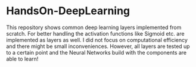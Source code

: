 # HandsOn-DeepLearning

This repository shows common deep learning layers implemented from scratch. For better handling the activation functions like Sigmoid etc. are implemented as layers as well. I did not focus on computational efficiency and there might be small inconveniences. However, all layers are tested up to a certain point and the Neural Networks build with the components are able to learn!

